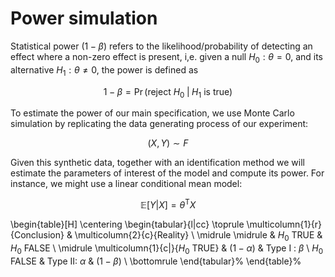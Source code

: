 # Power simulation 

Statistical power $(1-\beta)$ refers to the likelihood/probability of detecting an effect where a non-zero effect is present, i,e. given a null $H_0 : \theta = 0$, and its alternative $H_1 : \theta \neq 0$, the power is defined as

$$1-\beta = \Pr(\text{reject } H_0 \;|\;H_1  \text{ is true})$$

To estimate the power of our main specification, we use Monte Carlo simulation by replicating the data generating process of our experiment:

$$(X,Y)\sim F$$

Given this synthetic data, together with an identification method we will estimate the parameters of interest of the model and compute its power.
For instance, we might use a linear conditional mean model:

$$\mathbb{E}[Y|X]=\theta^{\mathsf{T}}X$$


\begin{table}[H]
  \centering
    \begin{tabular}{l|cc}
    \toprule
    \multicolumn{1}{r}{Conclusion} & \multicolumn{2}{c}{Reality} \\
    \midrule
    \midrule
     & $H_0$ TRUE & $H_0$ FALSE \\
     \midrule
    \multicolumn{1}{c|}{$H_0$ TRUE} & $(1-\alpha)$ & Type I : $\beta$ \\
    $H_0$ FALSE & Type II: $\alpha$ & $(1-\beta)$ \\
    \bottomrule
    \end{tabular}%
\end{table}%

